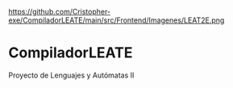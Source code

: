 https://github.com/Cristopher-exe/CompiladorLEATE/main/src/Frontend/Imagenes/LEAT2E.png
# CompiladorLEATE
Proyecto de Lenguajes y Autómatas II
